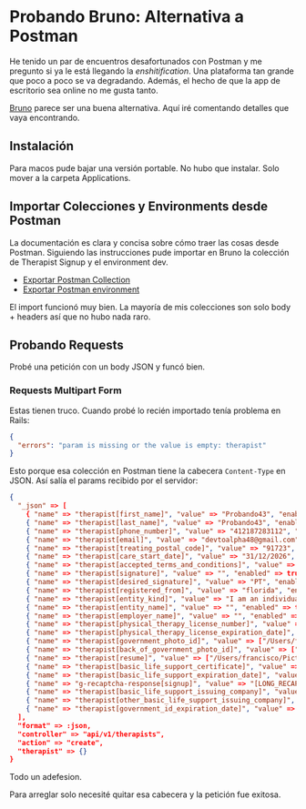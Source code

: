 # Probando Bruno: Alternativa a Postman

He tenido un par de encuentros desafortunados con Postman y me pregunto si ya le está llegando la *enshitification*. Una plataforma tan grande que poco a poco se va degradando. Además, el hecho de que la app de escritorio sea online no me gusta tanto.

[Bruno](https://docs.usebruno.com/) parece ser una buena alternativa. Aquí iré comentando detalles que vaya encontrando.

## Instalación

Para macos pude bajar una versión portable. No hubo que instalar. Solo mover a la carpeta Applications.

## Importar Colecciones y Environments desde Postman

La documentación es clara y concisa sobre cómo traer las cosas desde Postman. Siguiendo las instrucciones pude importar en Bruno la colección de Therapist Signup y el environment dev.

- [Exportar Postman Collection](https://docs.usebruno.com/get-started/import-export-data/postman-migration#collection-export)
- [Exportar Postman environment](https://docs.usebruno.com/get-started/import-export-data/postman-migration#exporting-environment-from-postman)

El import funcionó muy bien. La mayoría de mis colecciones son solo body + headers así que no hubo nada raro.

## Probando Requests

Probé una petición con un body JSON y funcó bien.

### Requests Multipart Form

Estas tienen truco. Cuando probé lo recién importado tenía problema en Rails:
```json
{
  "errors": "param is missing or the value is empty: therapist"
}
```

Esto porque esa colección en Postman tiene la cabecera `Content-Type` en JSON. Así salía el params recibido por el servidor:
```json
{
  "_json" => [
    { "name" => "therapist[first_name]", "value" => "Probando43", "enabled" => true, "type" => "text", "contentType" => "", "uid" => "GHnJiB1zSbiByKUIKOuqX" },
    { "name" => "therapist[last_name]", "value" => "Probando43", "enabled" => true, "type" => "text", "contentType" => "", "uid" => "Cq1HnLkWFV9PdyZ0emZrm" },
    { "name" => "therapist[phone_number]", "value" => "412187283112", "enabled" => true, "type" => "text", "contentType" => "", "uid" => "5o67LeM9MK6lkj7SEyk5k" },
    { "name" => "therapist[email]", "value" => "devtoalpha48@gmail.com", "enabled" => true, "type" => "text", "contentType" => "", "uid" => "EkjvO3i4mDSuLxvqenhsc" },
    { "name" => "therapist[treating_postal_code]", "value" => "91723", "enabled" => true, "type" => "text", "contentType" => "", "uid" => "tRyMnG7welvTsxGIk6BJp" },
    { "name" => "therapist[care_start_date]", "value" => "31/12/2026", "enabled" => true, "type" => "text", "contentType" => "", "uid" => "FA8mGAtquaq0vpX6crLBG" },
    { "name" => "therapist[accepted_terms_and_conditions]", "value" => "true", "enabled" => true, "type" => "text", "contentType" => "", "uid" => "aKCjOC4Ozew0r22t1KFkV" },
    { "name" => "therapist[signature]", "value" => "", "enabled" => true, "type" => "text", "contentType" => "", "uid" => "FtmetGydBuHCnfskHGRE1" },
    { "name" => "therapist[desired_signature]", "value" => "PT", "enabled" => true, "type" => "text", "contentType" => "", "uid" => "5MA22SCqxCmdiY8caD13U" },
    { "name" => "therapist[registered_from]", "value" => "florida", "enabled" => true, "type" => "text", "contentType" => "", "uid" => "KnsyU6mw5bHesWfF15UrR" },
    { "name" => "therapist[entity_kind]", "value" => "I am an individual", "enabled" => true, "type" => "text", "contentType" => "", "uid" => "elXXS26QdMK7NjxQzCJi9" },
    { "name" => "therapist[entity_name]", "value" => "", "enabled" => true, "type" => "text", "contentType" => "", "uid" => "2f1rg7oVy69DERYtzgOy3" },
    { "name" => "therapist[employer_name]", "value" => "", "enabled" => true, "type" => "text", "contentType" => "", "uid" => "0UpjyF0ius6lKgZmHRyyH" },
    { "name" => "therapist[physical_therapy_license_number]", "value" => "192837198kasdf", "enabled" => true, "type" => "text", "contentType" => "", "uid" => "ObvjrBEdYuHepPfaTAEoL" },
    { "name" => "therapist[physical_therapy_license_expiration_date]", "value" => "12/31/2030", "enabled" => true, "type" => "text", "contentType" => "", "uid" => "u3h5ZXu6ni2VgKY3F2B81" },
    { "name" => "therapist[government_photo_id]", "value" => ["/Users/francisco/Pictures/ahorita-no-joven.jpg"], "enabled" => true, "type" => "file", "contentType" => "", "uid" => "8BgsAlV2LiIZxC21Hzm57" },
    { "name" => "therapist[back_of_government_photo_id]", "value" => ["/Users/francisco/Pictures/ahorita-no-joven.jpg"], "enabled" => true, "type" => "file", "contentType" => "", "uid" => "imVJB6EVXf0R4pY8XgR25" },
    { "name" => "therapist[resume]", "value" => ["/Users/francisco/Pictures/ahorita-no-joven.jpg"], "enabled" => true, "type" => "file", "contentType" => "", "uid" => "EpcG6Bbc5MKhACfnQBoKh" },
    { "name" => "therapist[basic_life_support_certificate]", "value" => ["/Users/francisco/Pictures/ahorita-no-joven.jpg"], "enabled" => true, "type" => "file", "contentType" => "", "uid" => "EkIP97Z1XUwxZRgdA1I1z" },
    { "name" => "therapist[basic_life_support_expiration_date]", "value" => "30/06/2025", "enabled" => true, "type" => "text", "contentType" => "", "uid" => "cEFibLDJHeMg5QKD0WnAL" },
    { "name" => "g-recaptcha-response[signup]", "value" => "[LONG_RECAPTCHA_STRING]", "enabled" => true, "type" => "text", "contentType" => "", "uid" => "eHSJy8i3R94TgWodXhSmS" },
    { "name" => "therapist[basic_life_support_issuing_company]", "value" => "Other", "enabled" => true, "type" => "text", "contentType" => "", "uid" => "9pEWNs1oAXegNHDNVPEAn" },
    { "name" => "therapist[other_basic_life_support_issuing_company]", "value" => "Supasupa", "enabled" => true, "type" => "text", "contentType" => "", "uid" => "IXZT42KDYFlhTRIVPIeys" },
    { "name" => "therapist[government_id_expiration_date]", "value" => "31/12/2026", "enabled" => true, "type" => "text", "contentType" => "", "uid" => "p2TJ0L5CYug8dfAfdMaiW" }
  ],
  "format" => :json,
  "controller" => "api/v1/therapists",
  "action" => "create",
  "therapist" => {}
}
```

Todo un adefesion.

Para arreglar solo necesité quitar esa cabecera y la petición fue exitosa.